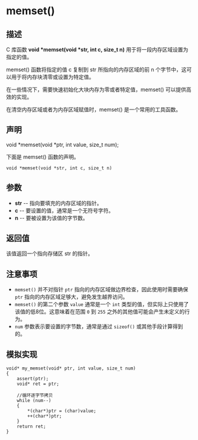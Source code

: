 #  memset()

## 描述

C 库函数 **void \*memset(void \*str, int c, size_t n)** 用于将一段内存区域设置为指定的值。

memset() 函数将指定的值 c 复制到 str 所指向的内存区域的前 n 个字节中，这可以用于将内存块清零或设置为特定值。

在一些情况下，需要快速初始化大块内存为零或者特定值，memset() 可以提供高效的实现。

在清空内存区域或者为内存区域赋值时，memset() 是一个常用的工具函数。

## 声明

void *memset(void *ptr, int value, size_t num);

下面是 memset() 函数的声明。

```
void *memset(void *str, int c, size_t n)
```

## 参数

- **str** -- 指向要填充的内存区域的指针。
- **c** -- 要设置的值，通常是一个无符号字符。
- **n** -- 要被设置为该值的字节数。

## 返回值

该值返回一个指向存储区 str 的指针。

## 注意事项

- `memset()` 并不对指针 `ptr` 指向的内存区域做边界检查，因此使用时需要确保 `ptr` 指向的内存区域足够大，避免发生越界访问。
- `memset()` 的第二个参数 `value` 通常是一个 `int` 类型的值，但实际上只使用了该值的低8位。这意味着在范围 `0` 到 `255` 之外的其他值可能会产生未定义的行为。
- `num` 参数表示要设置的字节数，通常是通过 `sizeof()` 或其他手段计算得到的。



## 模拟实现

```
void* my_memset(void* ptr, int value, size_t num)
{
	assert(ptr);
	void* ret = ptr;
	
	//循环逐字节拷贝
	while (num--)
	{
		*(char*)ptr = (char)value;
		++(char*)ptr;
	}
	return ret;
}
```

